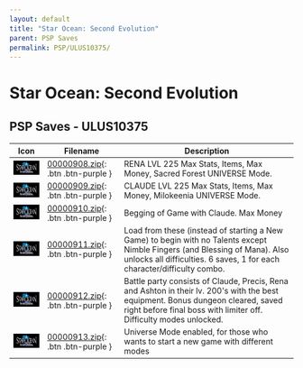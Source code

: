 ```yaml
---
layout: default
title: "Star Ocean: Second Evolution"
parent: PSP Saves
permalink: PSP/ULUS10375/
---
```

# Star Ocean: Second Evolution

## PSP Saves - ULUS10375

| Icon | Filename | Description |
|------|----------|-------------|
| ![Star Ocean: Second Evolution](ICON0.PNG) | [00000908.zip](00000908.zip){: .btn .btn-purple } | RENA LVL 225 Max Stats, Items, Max Money, Sacred Forest UNIVERSE Mode. |
| ![Star Ocean: Second Evolution](ICON0.PNG) | [00000909.zip](00000909.zip){: .btn .btn-purple } | CLAUDE LVL 225 Max Stats, Items, Max Money, Milokeenia UNIVERSE Mode. |
| ![Star Ocean: Second Evolution](ICON0.PNG) | [00000910.zip](00000910.zip){: .btn .btn-purple } | Begging of Game with Claude. Max Money |
| ![Star Ocean: Second Evolution](ICON0.PNG) | [00000911.zip](00000911.zip){: .btn .btn-purple } | Load from these (instead of starting a New Game) to begin with no Talents except Nimble Fingers (and Blessing of Mana). Also unlocks all difficulties. 6 saves, 1 for each character/difficulty combo. |
| ![Star Ocean: Second Evolution](ICON0.PNG) | [00000912.zip](00000912.zip){: .btn .btn-purple } | Battle party consists of Claude, Precis, Rena and Ashton in their lv. 200's with the best equipment. Bonus dungeon cleared, saved right before final boss with limiter off. Difficulty modes unlocked. |
| ![Star Ocean: Second Evolution](ICON0.PNG) | [00000913.zip](00000913.zip){: .btn .btn-purple } | Universe Mode enabled, for those who wants to start a new game with different modes |
